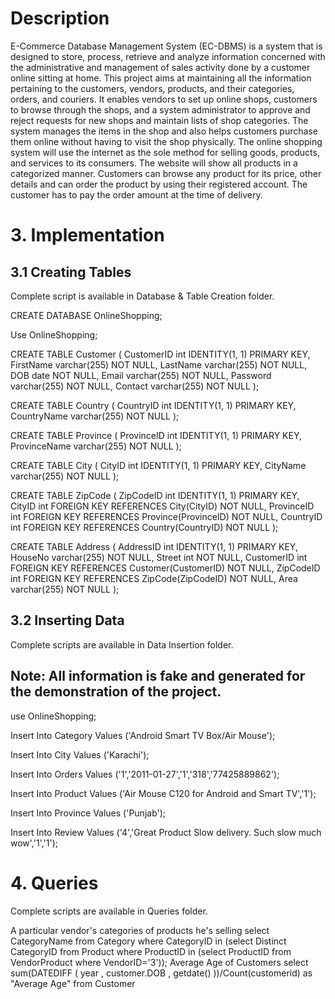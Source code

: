 # Description
E-Commerce Database Management System (EC-DBMS) is a system that is designed to store, process, retrieve and analyze information concerned with the administrative and management of sales activity done by a customer online sitting at home. This project aims at maintaining all the information pertaining to the customers, vendors, products, and their categories, orders, and couriers. It enables vendors to set up online shops, customers to browse through the shops, and a system administrator to approve and reject requests for new shops and maintain lists of shop categories. The system manages the items in the shop and also helps customers purchase them online without having to visit the shop physically. The online shopping system will use the internet as the sole method for selling goods, products, and services to its consumers. The website will show all products in a categorized manner. Customers can browse any product for its price, other details and can order the product by using their registered account. The customer has to pay the order amount at the time of delivery.


# 3. Implementation
## 3.1 Creating Tables

Complete script is available in Database & Table Creation folder.

CREATE DATABASE OnlineShopping;

Use OnlineShopping;

CREATE TABLE Customer
(
	CustomerID int IDENTITY(1, 1) PRIMARY KEY,
	FirstName varchar(255) NOT NULL,
	LastName varchar(255) NOT NULL,
	DOB date NOT NULL,
	Email varchar(255) NOT NULL,
	Password varchar(255) NOT NULL,
	Contact varchar(255) NOT NULL
);

CREATE TABLE Country
(
	CountryID int IDENTITY(1, 1) PRIMARY KEY,
	CountryName varchar(255) NOT NULL
);

CREATE TABLE Province
(
	ProvinceID int IDENTITY(1, 1) PRIMARY KEY,
	ProvinceName varchar(255) NOT NULL
);

CREATE TABLE City
(
	CityID int IDENTITY(1, 1) PRIMARY KEY,
	CityName varchar(255) NOT NULL
);

CREATE TABLE ZipCode
(
	ZipCodeID int IDENTITY(1, 1) PRIMARY KEY,
	CityID int FOREIGN KEY REFERENCES City(CityID) NOT NULL,
	ProvinceID int FOREIGN KEY REFERENCES Province(ProvinceID) NOT NULL,
	CountryID int FOREIGN KEY REFERENCES Country(CountryID) NOT NULL
);

CREATE TABLE Address
(
	AddressID int IDENTITY(1, 1) PRIMARY KEY,
	HouseNo varchar(255) NOT NULL,
	Street int NOT NULL,
	CustomerID int FOREIGN KEY REFERENCES Customer(CustomerID) NOT NULL,
	ZipCodeID int FOREIGN KEY REFERENCES ZipCode(ZipCodeID) NOT NULL,
	Area varchar(255) NOT NULL
);
## 3.2 Inserting Data

Complete scripts are available in Data Insertion folder.

## Note: All information is fake and generated for the demonstration of the project.

use OnlineShopping;

Insert Into Category Values ('Android Smart TV Box/Air Mouse');

Insert Into City Values ('Karachi');

Insert Into Orders Values ('1','2011-01-27','1','318','77425889862');

Insert Into Product Values ('Air Mouse C120 for Android and Smart TV','1');

Insert Into Province Values ('Punjab');

Insert Into Review Values ('4','Great Product Slow delivery. Such slow much wow','1','1');
# 4. Queries
Complete scripts are available in Queries folder.

A particular vendor's categories of products he's selling
select CategoryName
from Category
where CategoryID in
					(select Distinct CategoryID
					from Product
					where ProductID in
									(select ProductID
									from VendorProduct
									where VendorID='3'));
Average Age of Customers
select sum(DATEDIFF ( year , customer.DOB , getdate() ))/Count(customerid) as "Average Age"
from Customer
